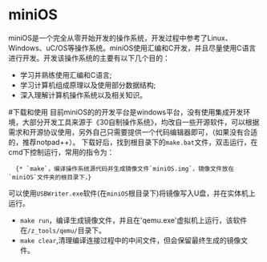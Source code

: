 # miniOS
miniOS是一个完全从零开始开发的操作系统，开发过程中参考了Linux、Windows、uC/OS等操作系统。miniOS使用汇编和C开发，并且尽量使用C语言进行开发。开发该操作系统的主要有以下几个目的：<br>
* 学习并熟练使用汇编和C语言;<br>
* 学习计算机组成原理以及使用部分数据结构;<br>
* 深入理解计算机操作系统以及相关知识。<br>

#下载和使用
目前miniOS的的开发平台是windows平台，没有使用集成开发环境，大部分开发工具来源于《30自制操作系统》，均改自一些开源软件，可以根据需求和开源协议使用，另外自己只需要提供一个代码编辑器即可，（如果没有合适的，推荐notpad++）。
下载好后，找到根目录下的`make.bat`文件，双击运行，在cmd下控制运行，常用的指令为：<br>

      {* `make`，编译操作系统源代码并生成镜像文件`miniOS.img`，镜像文件放在`miniOS`文件夹的根目录下，}
可以使用`USBWriter.exe`软件(在`miniOS`根目录下)将镜像写入U盘，并在实体机上运行。<br>
* `make run`，编译生成镜像文件，并且在'qemu.exe'虚拟机上运行，该软件在`/z_tools/qemu/`目录下。
* `make clear`,清理编译连接过程中的中间文件，但会保留最终生成的镜像文件。
